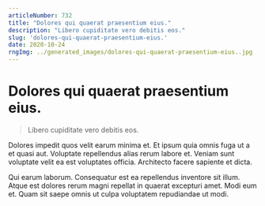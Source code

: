```yaml
---
articleNumber: 732
title: "Dolores qui quaerat praesentium eius."
description: "Libero cupiditate vero debitis eos."
slug: 'dolores-qui-quaerat-praesentium-eius.'
date: 2020-10-24
rngImg: ../generated_images/dolores-qui-quaerat-praesentium-eius..jpg
---
```


# Dolores qui quaerat praesentium eius.

> Libero cupiditate vero debitis eos.

Dolores impedit quos velit earum minima et. Et ipsum quia omnis fuga ut a et quasi aut. Voluptate repellendus alias rerum labore et. Veniam sunt voluptate velit ea est voluptates officia. Architecto facere sapiente et dicta.
 Qui earum laborum. Consequatur est ea repellendus inventore sit illum. Atque est dolores rerum magni repellat in quaerat excepturi amet. Modi eum et. Quam sit saepe omnis ut culpa voluptatem repudiandae ut modi.
